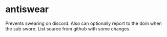 # antiswear

Prevents swearing on discord. Also can optionally report to the dom when the sub swore.
List source from github with some changes.
